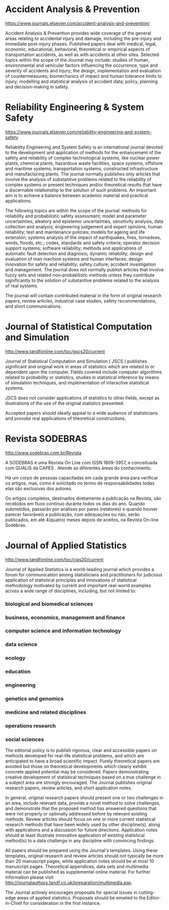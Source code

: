 # Accident Analysis & Prevention

https://www.journals.elsevier.com/accident-analysis-and-prevention/

Accident Analysis & Prevention provides wide coverage of the general areas relating to accidental injury and damage, including the pre-injury and immediate post-injury phases. Published papers deal with medical, legal, economic, educational, behavioral, theoretical or empirical aspects of transportation accidents, as well as with accidents at other sites. Selected topics within the scope of the Journal may include: studies of human, environmental and vehicular factors influencing the occurrence, type and severity of accidents and injury; the design, implementation and evaluation of countermeasures; biomechanics of impact and human tolerance limits to injury; modelling and statistical analysis of accident data; policy, planning and decision-making in safety. 

# Reliability Engineering & System Safety

https://www.journals.elsevier.com/reliability-engineering-and-system-safety

Reliability Engineering and System Safety is an international journal devoted to the development and application of methods for the enhancement of the safety and reliability of complex technological systems, like nuclear power plants, chemical plants, hazardous waste facilities, space systems, offshore and maritime systems, transportation systems, constructed infrastructure and manufacturing plants. The journal normally publishes only articles that involve the analysis of substantive problems related to the reliability of complex systems or present techniques and/or theoretical results that have a discernable relationship to the solution of such problems. An important aim is to achieve a balance between academic material and practical applications.

The following topics are within the scope of the journal: methods for reliability and probabilistic safety assessment; model and parameter uncertainties; aleatory and epistemic uncertainties, sensitivity analysis, data collection and analysis; engineering judgement and expert opinions; human reliability; test and maintenance policies; models for ageing and life extension; systems analysis of the impact of earthquakes, fires, tornadoes, winds, floods, etc.; codes, standards and safety criteria; operator decision support systems; software reliability; methods and applications of automatic fault detection and diagnosis; dynamic reliability; design and evaluation of man machine systems and human interfaces; design innovation for safety and reliability; safety culture; accident investigation and management. The journal does not normally publish articles that involve fuzzy sets and related non-probabilistic methods unless they contribute significantly to the solution of substantive problems related to the analysis of real systems.

The journal will contain contributed material in the form of original research papers, review articles, industrial case studies, safety recommendations, and short communications.

# Journal of Statistical Computation and Simulation

http://www.tandfonline.com/toc/gscs20/current

Journal of Statistical Computation and Simulation ( JSCS ) publishes significant and original work in areas of statistics which are related to or dependent upon the computer.
Fields covered include computer algorithms related to probability or statistics, studies in statistical inference by means of simulation techniques, and implementation of interactive statistical systems.

JSCS does not consider applications of statistics to other fields, except as illustrations of the use of the original statistics presented.
 
Accepted papers should ideally appeal to a wide audience of statisticians and provoke real applications of theoretical constructions.

# Revista SODEBRAS

http://www.sodebras.com.br/Revista

A SODEBRAS é uma Revista On Line com ISSN 1809-3957, e conceituada com QUALIS da CAPES . Atende as diferentes áreas do conhecimento.

Há um corpo de pessoas capacitadas em cada grande área para verificar os artigos, mas, como é solicitado no termo de responsabilidades todas elas são exclusivas dos autores.

Os artigos completos, destinados diretamente a publicação na Revista, são recebidos em fluxo contínuo durante todos os dias do ano. Quando submetidos, passarão por análises por pares (relatores) e quando houver parecer favoráveis a publicação, com adequações ou não, serão publicados, em até 4(quatro) meses depois de aceitos, na Revista On-line Sodebras. 

# Journal of Applied Statistics

http://www.tandfonline.com/toc/cjas20/current

 Journal of Applied Statistics  is a world-leading journal which provides a forum for communication among statisticians and practitioners for judicious application of statistical principles and innovations of statistical methodology motivated by current and important real-world examples across a wide range of disciplines, including, but not limited to:

### biological and biomedical sciences
### business, economics, management and finance
### computer science and information technology
### data science
### ecology
### education
### engineering
### genetics and genomics 
### medicine and related disciplines
### operations research
### social sciences


The editorial policy is to publish rigorous, clear and accessible papers on methods developed for real-life statistical problems, and which are anticipated to have a broad scientific impact. Purely theoretical papers are avoided but those on theoretical developments which clearly exhibit concrete applied potential may be considered. Papers demonstrating creative development of statistical techniques based on a true challenge in a subject area are strongly encouraged. The Journal publishes original research papers, review articles, and short application notes.

In general, original research papers should present one or two challenges in an area, include relevant data, provide a novel method to solve challenges, and demonstrate that the proposed method has answered questions that were not properly or optimally addressed before by relevant existing methods. Review articles should focus on one or more current statistical research methods that have been widely used by other discipline(s), along with applications and a discussion for future directions. Application notes should at least illustrate innovative application of existing statistical method(s) to a data challenge in any discipline with convincing findings.  

All papers should be prepared using the Journal's templates. Using these templates, original research and review articles should not typically be more than 20 manuscript pages, while application notes should be at most 10 manuscript pages. Theoretical appendices, data sets and multimedia material can be published as supplemental online material. For further information please visit  http://journalauthors.tandf.co.uk/preparation/multimedia.asp.

The Journal actively encourages proposals for special issues in cutting-edge areas of applied statistics. Proposals should be emailed to the Editor-in-Chief for consideration in the first instance. 
